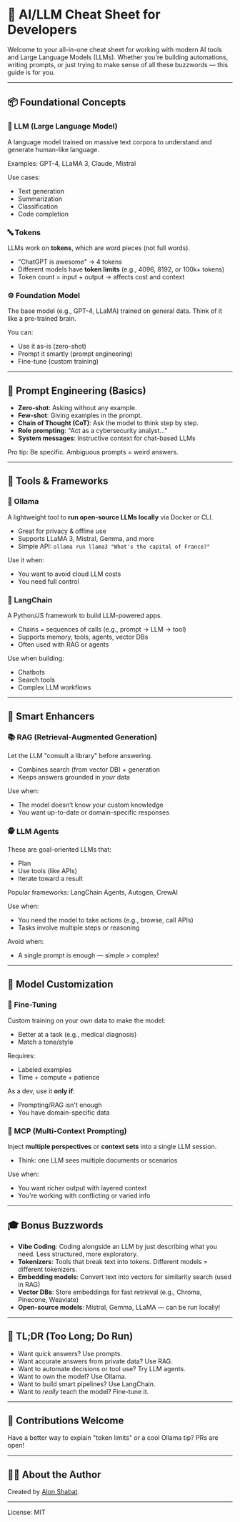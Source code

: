 # 🧠 AI/LLM Cheat Sheet for Developers

Welcome to your all-in-one cheat sheet for working with modern AI tools and Large Language Models (LLMs). Whether you're building automations, writing prompts, or just trying to make sense of all these buzzwords — this guide is for you.

---

## 📦 Foundational Concepts

### 🤖 LLM (Large Language Model)

A language model trained on massive text corpora to understand and generate human-like language.

Examples: GPT-4, LLaMA 3, Claude, Mistral

Use cases:

* Text generation
* Summarization
* Classification
* Code completion

### 🔤 Tokens

LLMs work on **tokens**, which are word pieces (not full words).

* "ChatGPT is awesome" → 4 tokens
* Different models have **token limits** (e.g., 4096, 8192, or 100k+ tokens)
* Token count = input + output → affects cost and context

### ⚙️ Foundation Model

The base model (e.g., GPT-4, LLaMA) trained on general data. Think of it like a pre-trained brain.

You can:

* Use it as-is (zero-shot)
* Prompt it smartly (prompt engineering)
* Fine-tune (custom training)

---

## 🧱 Prompt Engineering (Basics)

* **Zero-shot**: Asking without any example.
* **Few-shot**: Giving examples in the prompt.
* **Chain of Thought (CoT)**: Ask the model to think step by step.
* **Role prompting**: "Act as a cybersecurity analyst..."
* **System messages**: Instructive context for chat-based LLMs

Pro tip: Be specific. Ambiguous prompts = weird answers.

---

## 🔧 Tools & Frameworks

### 🐍 Ollama

A lightweight tool to **run open-source LLMs locally** via Docker or CLI.

* Great for privacy & offline use
* Supports LLaMA 3, Mistral, Gemma, and more
* Simple API: `ollama run llama3 "What's the capital of France?"`

Use it when:

* You want to avoid cloud LLM costs
* You need full control

### 🔗 LangChain

A Python/JS framework to build LLM-powered apps.

* Chains = sequences of calls (e.g., prompt → LLM → tool)
* Supports memory, tools, agents, vector DBs
* Often used with RAG or agents

Use when building:

* Chatbots
* Search tools
* Complex LLM workflows

---

## 🧠 Smart Enhancers

### 📚 RAG (Retrieval-Augmented Generation)

Let the LLM "consult a library" before answering.

* Combines search (from vector DB) + generation
* Keeps answers grounded in *your* data

Use when:

* The model doesn’t know your custom knowledge
* You want up-to-date or domain-specific responses

### 🕵️ LLM Agents

These are goal-oriented LLMs that:

* Plan
* Use tools (like APIs)
* Iterate toward a result

Popular frameworks: LangChain Agents, Autogen, CrewAI

Use when:

* You need the model to take actions (e.g., browse, call APIs)
* Tasks involve multiple steps or reasoning

Avoid when:

* A single prompt is enough — simple > complex!

---

## 🧬 Model Customization

### 🧪 Fine-Tuning

Custom training on your own data to make the model:

* Better at a task (e.g., medical diagnosis)
* Match a tone/style

Requires:

* Labeled examples
* Time + compute + patience

As a dev, use it **only if**:

* Prompting/RAG isn't enough
* You have domain-specific data

### 🧠 MCP (Multi-Context Prompting)

Inject **multiple perspectives** or **context sets** into a single LLM session.

* Think: one LLM sees multiple documents or scenarios

Use when:

* You want richer output with layered context
* You're working with conflicting or varied info

---

## 🎓 Bonus Buzzwords

* **Vibe Coding**: Coding alongside an LLM by just describing what you need. Less structured, more exploratory.
* **Tokenizers**: Tools that break text into tokens. Different models = different tokenizers.
* **Embedding models**: Convert text into vectors for similarity search (used in RAG)
* **Vector DBs**: Store embeddings for fast retrieval (e.g., Chroma, Pinecone, Weaviate)
* **Open-source models**: Mistral, Gemma, LLaMA — can be run locally!

---

## 📘 TL;DR (Too Long; Do Run)

* Want quick answers? Use prompts.
* Want accurate answers from private data? Use RAG.
* Want to automate decisions or tool use? Try LLM agents.
* Want to own the model? Use Ollama.
* Want to build smart pipelines? Use LangChain.
* Want to *really* teach the model? Fine-tune it.

---

## 🧩 Contributions Welcome

Have a better way to explain "token limits" or a cool Ollama tip? PRs are open!

---

## 🧑‍💻 About the Author

Created by [Alon Shabat](https://alonshabat.com).

---

License: MIT
